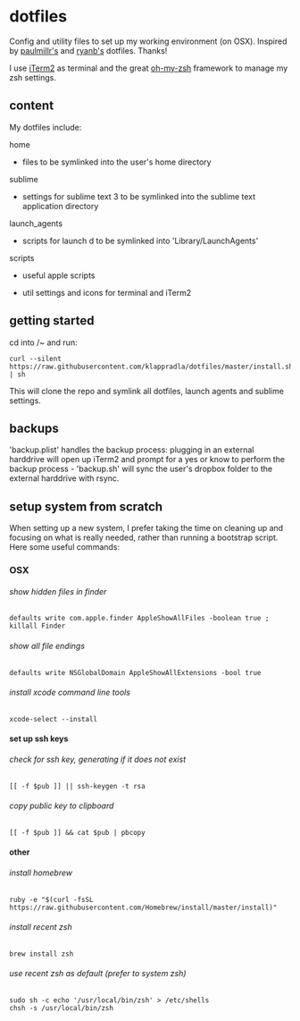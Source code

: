 # dotfiles

Config and utility files to set up my working environment (on OSX). Inspired by [paulmillr's](https://github.com/paulmillr/dotfiles) and [ryanb's](https://github.com/ryanb/dotfiles) dotfiles. Thanks!

I use [iTerm2](http://iterm2.com/) as terminal and the great [oh-my-zsh](https://github.com/robbyrussell/oh-my-zsh) framework to manage my zsh settings.


## content

My dotfiles include:

home
* files to be symlinked into the user's home directory

sublime
* settings for sublime text 3 to be symlinked into the sublime text application directory

launch_agents
* scripts for launch d to be symlinked into 'Library/LaunchAgents'

scripts
* useful apple scripts

* util
settings and icons for terminal and iTerm2


## getting started

cd into /~ and run:

```
curl --silent https://raw.githubusercontent.com/klappradla/dotfiles/master/install.sh | sh
```

This will clone the repo and symlink all dotfiles, launch agents and sublime settings.


## backups

'backup.plist' handles the backup process: plugging in an external harddrive will open up iTerm2 and prompt for a yes or know to perform the backup process - 'backup.sh' will sync the user's dropbox folder to the external harddrive with rsync.


## setup system from scratch

When setting up a new system, I prefer taking the time on cleaning up and focusing on what is really needed, rather than running a bootstrap script. Here some useful commands:


### OSX

###### show hidden files in finder
```
defaults write com.apple.finder AppleShowAllFiles -boolean true ; killall Finder
```

###### show all file endings
```
defaults write NSGlobalDomain AppleShowAllExtensions -bool true
```

###### install xcode command line tools
```
xcode-select --install
```


#### set up ssh keys

###### check for ssh key, generating if it does not exist
```
[[ -f $pub ]] || ssh-keygen -t rsa
```

###### copy public key to clipboard
```
[[ -f $pub ]] && cat $pub | pbcopy
```


#### other

###### install homebrew
```
ruby -e "$(curl -fsSL https://raw.githubusercontent.com/Homebrew/install/master/install)"
```

###### install recent zsh
```
brew install zsh
```

###### use recent zsh as default (prefer to system zsh)
```
sudo sh -c echo '/usr/local/bin/zsh' > /etc/shells
chsh -s /usr/local/bin/zsh
````
